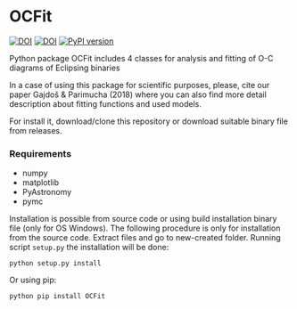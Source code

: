 # OCFit
[![DOI](https://zenodo.org/badge/DOI/10.5281/zenodo.2547767.svg)](https://doi.org/10.5281/zenodo.2547767)
[![DOI](https://img.shields.io/badge/ascl-1901.002-blue.svg?colorB=262255)](http://ascl.net/1901.002)
[![PyPI version](https://badge.fury.io/py/ocfit.svg)](https://badge.fury.io/py/ocfit)

Python package OCFit includes 4 classes for analysis and fitting of O-C diagrams of Eclipsing binaries

In a case of using this package for scientific purposes, please, cite our paper Gajdoš &
Parimucha (2018) where you can also find more detail description about fitting functions
and used models.

For install it, download/clone this repository or download suitable binary file from releases.

### Requirements
* numpy
* matplotlib
* PyAstronomy
* pymc

Installation is possible from source code or using build installation binary file (only for OS
Windows). The following procedure is only for installation from the source code. Extract
files and go to new-created folder. Running script ``setup.py`` the installation will be done:

``python setup.py install``

Or using pip:

``python pip install OCFit``
